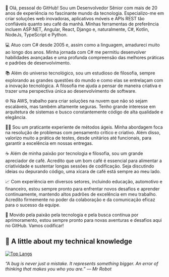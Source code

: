 👋 Olá, pessoal do GitHub! Sou um Desenvolvedor Sênior com mais de 20 anos de experiência no fascinante mundo da tecnologia. Especializo-me em criar soluções web inovadoras, aplicativos móveis e APIs REST tão confiáveis quanto seu café da manhã. Minhas ferramentas de preferência incluem ASP.NET, Angular, React, Django e, naturalmente, C#, Kotlin, NodeJs, TypeScript e Python.

💻 Atuo com C# desde 2005 e, assim como a linguagem, amadureci muito ao longo dos anos. Minha jornada com C# me permitiu desenvolver habilidades avançadas e uma profunda compreensão das melhores práticas e padrões de desenvolvimento.

📚 Além do universo tecnológico, sou um estudioso de filosofia, sempre explorando as grandes questões do mundo e como elas se entrelaçam com a inovação tecnológica. A filosofia me ajuda a pensar de maneira criativa e trazer uma perspectiva única ao desenvolvimento de software.

🌐 Na AWS, trabalho para criar soluções na nuvem que não só sejam escaláveis, mas também altamente seguras. Tenho grande interesse em arquitetura de sistemas e busco constantemente código de alta qualidade e elegância.

🤹‍♂️ Sou um praticante experiente de métodos ágeis. Minha abordagem foca na resolução de problemas com pensamento crítico e criativo. Além disso, valorizo muito a prática de testes, desde unitários até funcionais, para garantir a excelência em nossas entregas.

☕ Além de minha paixão por tecnologia e filosofia, sou um grande apreciador de café. Acredito que um bom café é essencial para alimentar a criatividade e sustentar longas sessões de codificação. Seja discutindo ideias ou depurando código, uma xícara de café está sempre ao meu lado.

📈 Com experiência em diversos setores, incluindo educação, automotivo e financeiro, estou sempre pronto para enfrentar novos desafios e aprender continuamente, mantendo altos padrões de excelência em meu trabalho. Acredito firmemente no poder da colaboração e da comunicação eficaz para o sucesso da equipe.

🚀 Movido pela paixão pela tecnologia e pela busca contínua por aprimoramento, estou sempre pronto para novas aventuras e desafios aqui no GitHub. Vamos codificar!

## :triangular_flag_on_post: A little about my technical knowledge

[![Top Langs](https://github-readme-stats.vercel.app/api/top-langs/?username=rodri-oliveira-dev&layout=compact&theme=dark)](https://github.com/anuraghazra/github-readme-stats)


<i>“A bug is never just a mistake. It represents something bigger. An error of thinking that makes you who you are.”
― Mr Robot</i>

